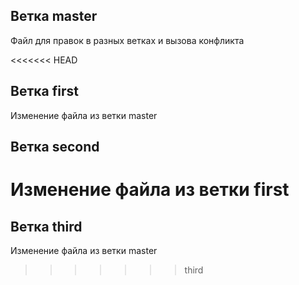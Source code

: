## Ветка master
Файл для правок в разных ветках и вызова конфликта

<<<<<<< HEAD
## Ветка first
Изменение файла из ветки master

## Ветка second
Изменение файла из ветки first
=======
## Ветка third
Изменение файла из ветки master
>>>>>>> third
